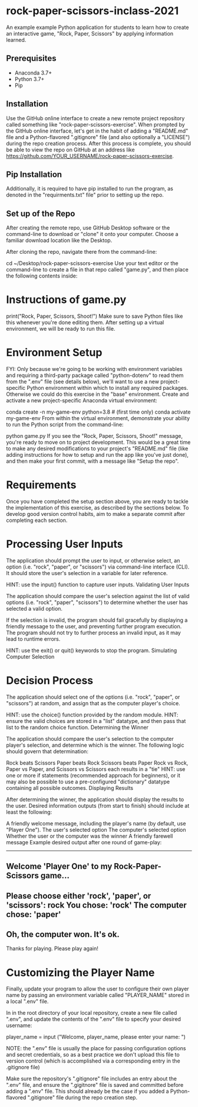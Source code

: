 # rock-paper-scissors-inclass-2021

An example example Python application for students to learn how to create an interactive game, "Rock, Paper, Scissors" by applying information learned.

## Prerequisites

  + Anaconda 3.7+
  + Python 3.7+
  + Pip

## Installation

Use the GitHub online interface to create a new remote project repository called something like "rock-paper-scissors-exercise". When prompted by the GitHub online interface, let's get in the habit of adding a "README.md" file and a Python-flavored ".gitignore" file (and also optionally a "LICENSE") during the repo creation process. After this process is complete, you should be able to view the repo on GitHub at an address like https://github.com/YOUR_USERNAME/rock-paper-scissors-exercise.

## Pip Installation 
Additionally, it is required to have pip installed to run the program, as denoted in the "requirments.txt" file" prior to setting up the repo. 

## Set up of the Repo

After creating the remote repo, use GitHub Desktop software or the command-line to download or "clone" it onto your computer. Choose a familiar download location like the Desktop.

After cloning the repo, navigate there from the command-line:

cd ~/Desktop/rock-paper-scissors-exercise
Use your text editor or the command-line to create a file in that repo called "game.py", and then place the following contents inside:

# Instructions of game.py

print("Rock, Paper, Scissors, Shoot!")
Make sure to save Python files like this whenever you're done editing them. After setting up a virtual environment, we will be ready to run this file.

# Environment Setup

FYI: Only because we're going to be working with environment variables and requiring a third-party package called "python-dotenv" to read them from the ".env" file (see details below), we'll want to use a new project-specific Python environment within which to install any required packages. Otherwise we could do this exercise in the "base" environment.
Create and activate a new project-specific Anaconda virtual environment:

conda create -n my-game-env python=3.8 # (first time only)
conda activate my-game-env
From within the virtual environment, demonstrate your ability to run the Python script from the command-line:

python game.py
If you see the "Rock, Paper, Scissors, Shoot!" message, you're ready to move on to project development. This would be a great time to make any desired modifications to your project's "README.md" file (like adding instructions for how to setup and run the app like you've just done), and then make your first commit, with a message like "Setup the repo".

# Requirements

Once you have completed the setup section above, you are ready to tackle the implementation of this exercise, as described by the sections below. To develop good version control habits, aim to make a separate commit after completing each section.

# Processing User Inputs

The application should prompt the user to input, or otherwise select, an option (i.e. "rock", "paper", or "scissors") via command-line interface (CLI). It should store the user's selection in a variable for later reference.

HINT: use the input() function to capture user inputs.
Validating User Inputs

The application should compare the user's selection against the list of valid options (i.e. "rock", "paper", "scissors") to determine whether the user has selected a valid option.

If the selection is invalid, the program should fail gracefully by displaying a friendly message to the user, and preventing further program execution. The program should not try to further process an invalid input, as it may lead to runtime errors.

HINT: use the exit() or quit() keywords to stop the program.
Simulating Computer Selection

# Decision Process
The application should select one of the options (i.e. "rock", "paper", or "scissors") at random, and assign that as the computer player's choice.

HINT: use the choice() function provided by the random module.
HINT: ensure the valid choices are stored in a "list" datatype, and then pass that list to the random choice function.
Determining the Winner

The application should compare the user's selection to the computer player's selection, and determine which is the winner. The following logic should govern that determination:

Rock beats Scissors
Paper beats Rock
Scissors beats Paper
Rock vs Rock, Paper vs Paper, and Scissors vs Scissors each results in a "tie"
HINT: use one or more if statements (recommended approach for beginners), or it may also be possible to use a pre-configured "dictionary" datatype containing all possible outcomes.
Displaying Results

After determining the winner, the application should display the results to the user. Desired information outputs (from start to finish) should include at least the following:

A friendly welcome message, including the player's name (by default, use "Player One").
The user's selected option
The computer's selected option
Whether the user or the computer was the winner
A friendly farewell message
Example desired output after one round of game-play:

-------------------
Welcome 'Player One' to my Rock-Paper-Scissors game...
-------------------
Please choose either 'rock', 'paper', or 'scissors': rock
You chose: 'rock'
The computer chose: 'paper'
-------------------
Oh, the computer won. It's ok.
-------------------
Thanks for playing. Please play again!

# Customizing the Player Name

Finally, update your program to allow the user to configure their own player name by passing an environment variable called "PLAYER_NAME" stored in a local ".env" file.

In in the root directory of your local repository, create a new file called ".env", and update the contents of the ".env" file to specify your desired username:

player_name = input ("Welcome, player_name, please enter your name: ")

NOTE: the ".env" file is usually the place for passing configuration options and secret credentials, so as a best practice we don't upload this file to version control (which is accomplished via a corresponding entry in the .gitignore file)


Make sure the repository's ".gitignore" file includes an entry about the ".env" file, and ensure the ".gigitnore" file is saved and committed before adding a ".env" file. This should already be the case if you added a Python-flavored ".gitignore" file during the repo creation step.